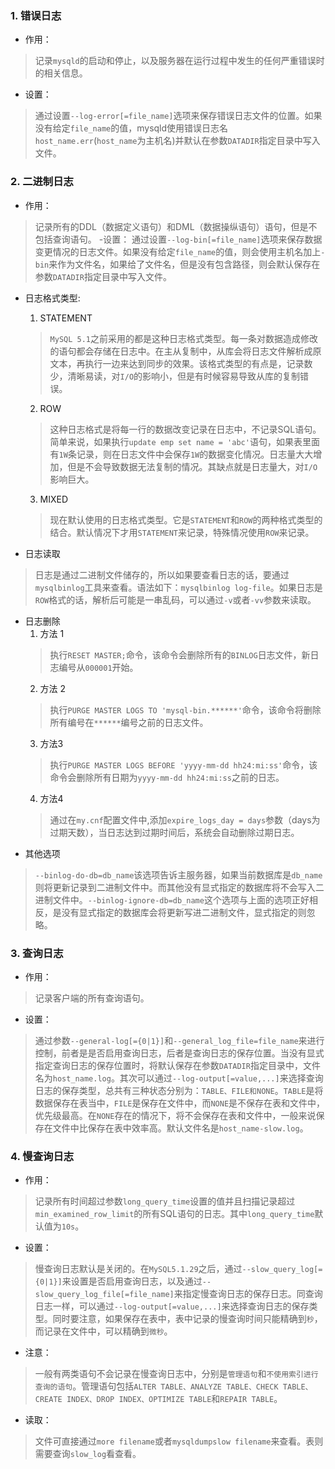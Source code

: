 ### 1. 错误日志
- 作用：
>记录`mysqld`的启动和停止，以及服务器在运行过程中发生的任何严重错误时的相关信息。
- 设置：
>通过设置`--log-error[=file_name]`选项来保存错误日志文件的位置。如果没有给定`file_name`的值，mysqld使用错误日志名`host_name.err`(`host_name`为主机名)并默认在参数`DATADIR`指定目录中写入文件。

### 2. 二进制日志
- 作用：
>记录所有的DDL（数据定义语句）和DML（数据操纵语句）语句，但是不包括查询语句。
-设置：
>通过设置`--log-bin[=file_name]`选项来保存数据变更情况的日志文件。如果没有给定`file_name`的值，则会使用主机名加上`-bin`来作为文件名，如果给了文件名，但是没有包含路径，则会默认保存在参数`DATADIR`指定目录中写入文件。
- 日志格式类型:

   1. STATEMENT
   >`MySQL 5.1`之前采用的都是这种日志格式类型。每一条对数据造成修改的语句都会存储在日志中。在主从复制中，从库会将日志文件解析成原文本，再执行一边来达到同步的效果。该格式类型的有点是，记录数少，清晰易读，对`I/O`的影响小，但是有时候容易导致从库的复制错误。
   2. ROW
   >这种日志格式是将每一行的数据改变记录在日志中，不记录SQL语句。简单来说，如果执行`update emp set name = 'abc'`语句，如果表里面有`1W`条记录，则在日志文件中会保存`1W`的数据变化情况。日志量大大增加，但是不会导致数据无法复制的情况。其缺点就是日志量大，对`I/O`影响巨大。
   3. MIXED
   >现在默认使用的日志格式类型。它是`STATEMENT`和`ROW`的两种格式类型的结合。默认情况下才用`STATEMENT`来记录，特殊情况使用`ROW`来记录。

- 日志读取
>日志是通过二进制文件储存的，所以如果要查看日志的话，要通过`mysqlbinlog`工具来查看。语法如下：`mysqlbinlog log-file`。如果日志是`ROW`格式的话，解析后可能是一串乱码，可以通过`-v`或者`-vv`参数来读取。
- 日志删除
  1. 方法 1
  >执行`RESET MASTER;`命令，该命令会删除所有的`BINLOG`日志文件，新日志编号从`000001`开始。
  2. 方法 2
  >执行`PURGE MASTER LOGS TO 'mysql-bin.******'`命令，该命令将删除所有编号在`******`编号之前的日志文件。
  3. 方法3
  >执行`PURGE MASTER LOGS BEFORE 'yyyy-mm-dd hh24:mi:ss'`命令，该命令会删除所有日期为`yyyy-mm-dd hh24:mi:ss`之前的日志。
  4. 方法4
  >通过在`my.cnf`配置文件中,添加`expire_logs_day = days`参数（days为过期天数），当日志达到过期时间后，系统会自动删除过期日志。
- 其他选项
>`--binlog-do-db=db_name`该选项告诉主服务器，如果当前数据库是`db_name`则将更新记录到二进制文件中。而其他没有显式指定的数据库将不会写入二进制文件中。`--binlog-ignore-db=db_name`这个选项与上面的选项正好相反，是没有显式指定的数据库会将更新写进二进制文件，显式指定的则忽略。
### 3. 查询日志
- 作用：
>记录客户端的所有查询语句。
- 设置：
>通过参数`--general-log[={0|1}]`和`--general_log_file=file_name`来进行控制，前者是是否启用查询日志，后者是查询日志的保存位置。当没有显式指定查询日志的保存位置时，将默认保存在参数`DATADIR`指定目录中，文件名为`host_name.log`。其次可以通过`--log-output[=value,...]`来选择查询日志的保存类型，总共有三种状态分别为：`TABLE、FILE和NONE`。`TABLE`是将数据保存在表当中，`FILE`是保存在文件中，而`NONE`是不保存在表和文件中，优先级最高。在`NONE`存在的情况下，将不会保存在表和文件中，一般来说保存在文件中比保存在表中效率高。默认文件名是`host_name-slow.log`。
### 4. 慢查询日志
- 作用：
>记录所有时间超过参数`long_query_time`设置的值并且扫描记录超过`min_examined_row_limit`的所有SQL语句的日志。其中`long_query_time`默认值为`10s`。
- 设置：
>慢查询日志默认是关闭的。在`MySQL5.1.29`之后，通过`--slow_query_log[={0|1}]`来设置是否启用查询日志，以及通过`--slow_query_log_file[=file_name]`来指定慢查询日志的保存日志。同查询日志一样，可以通过`--log-output[=value,...]`来选择查询日志的保存类型。同时要注意，如果保存在表中，表中记录的慢查询时间只能精确到`秒`，而记录在文件中，可以精确到`微秒`。
- 注意：
>一般有两类语句不会记录在慢查询日志中，分别是`管理语句`和`不使用索引进行查询的语句`。管理语句包括`ALTER TABLE、ANALYZE TABLE、CHECK TABLE、CREATE INDEX、DROP INDEX、OPTIMIZE TABLE`和`REPAIR TABLE`。
- 读取：
>文件可直接通过`more filename`或者`mysqldumpslow filename`来查看。表则需要查询`slow_log`看查看。




